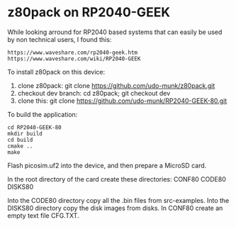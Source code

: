 # z80pack on RP2040-GEEK

While looking arround for RP2040 based systems that can easily be
used by non technical users, I found this:

	https://www.waveshare.com/rp2040-geek.htm
	https://www.waveshare.com/wiki/RP2040-GEEK

To install z80pack on this device:

1. clone z80pack: git clone https://github.com/udo-munk/z80pack.git
2. checkout dev branch: cd z80pack; git checkout dev
3. clone this: git clone https://github.com/udo-munk/RP2040-GEEK-80.git

To build the application:

	cd RP2040-GEEK-80
	mkdir build
	cd build
	cmake ..
	make

Flash picosim.uf2 into the device, and then prepare a MicroSD card.

In the root directory of the card create these directories:
CONF80
CODE80
DISKS80

Into the CODE80 directory copy all the .bin files from src-examples.
Into the DISKS80 directory copy the disk images from disks.
In CONF80 create an empty text file CFG.TXT.
